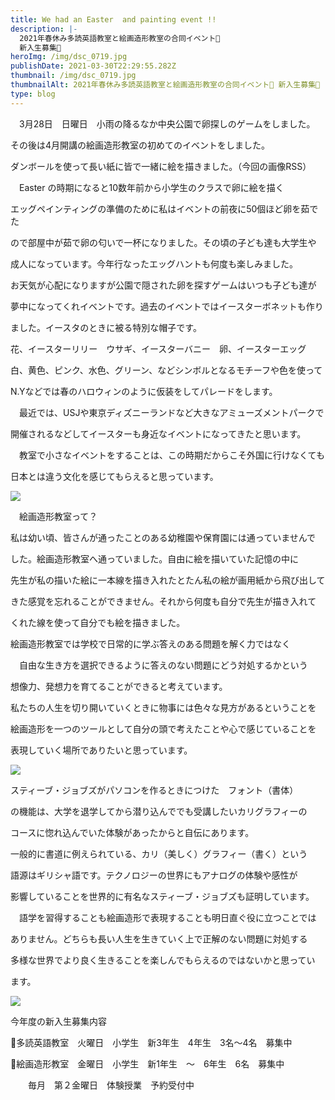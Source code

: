 ```yaml
---
title: We had an Easter  and painting event !!
description: |-
  2021年春休み多読英語教室と絵画造形教室の合同イベント🐣
  新入生募集🐣
heroImg: /img/dsc_0719.jpg
publishDate: 2021-03-30T22:29:55.282Z
thumbnail: /img/dsc_0719.jpg
thumbnailAlt: 2021年春休み多読英語教室と絵画造形教室の合同イベント🐣 新入生募集🐣
type: blog
---
```

　3月28日　日曜日　小雨の降るなか中央公園で卵探しのゲームをしました。

その後は4月開講の絵画造形教室の初めてのイベントをしました。

ダンボールを使って長い紙に皆で一緒に絵を描きました。（今回の画像RSS）

　Easter の時期になると10数年前から小学生のクラスで卵に絵を描く

エッグペインティングの準備のために私はイベントの前夜に50個ほど卵を茹でた

ので部屋中が茹で卵の匂いで一杯になりました。その頃の子ども達も大学生や

成人になっています。今年行なったエッグハントも何度も楽しみました。

お天気が心配になりますが公園で隠された卵を探すゲームはいつも子ども達が

夢中になってくれイベントです。過去のイベントではイースターボネットも作り

ました。イースタのときに被る特別な帽子です。

花、イースターリリー　ウサギ、イースターバニー　卵、イースターエッグ

白、黄色、ピンク、水色、グリーン、などシンボルとなるモチーフや色を使って

N.Yなどでは春のハロウィンのように仮装をしてパレードをします。

　最近では、USJや東京ディズニーランドなど大きなアミューズメントパークで

開催されるなどしてイースターも身近なイベントになってきたと思います。

　教室で小さなイベントをすることは、この時期だからこそ外国に行けなくても

日本とは違う文化を感じてもらえると思っています。

![](/img/dsc_0711.jpg)

　絵画造形教室って？

私は幼い頃、皆さんが通ったことのある幼稚園や保育園には通っていませんで

した。絵画造形教室へ通っていました。自由に絵を描いていた記憶の中に

先生が私の描いた絵に一本線を描き入れたとたん私の絵が画用紙から飛び出して

きた感覚を忘れることができません。それから何度も自分で先生が描き入れて

くれた線を使って自分でも絵を描きました。

絵画造形教室では学校で日常的に学ぶ答えのある問題を解く力ではなく

　自由な生き方を選択できるように答えのない問題にどう対処するかという

想像力、発想力を育てることができると考えています。　

私たちの人生を切り開いていくときに物事には色々な見方があるということを

絵画造形を一つのツールとして自分の頭で考えたことや心で感じていることを

表現していく場所でありたいと思っています。

![](/img/dsc_0714.jpg)

スティーブ・ジョブズがパソコンを作るときにつけた　フォント（書体）

の機能は、大学を退学してから潜り込んででも受講したいカリグラフィーの

コースに惚れ込んでいた体験があったからと自伝にあります。

一般的に書道に例えられている、カリ（美しく）グラフィー（書く）という

語源はギリシャ語です。テクノロジーの世界にもアナログの体験や感性が

影響していることを世界的に有名なスティーブ・ジョブズも証明しています。

　語学を習得することも絵画造形で表現することも明日直ぐ役に立つことでは

ありません。どちらも長い人生を生きていく上で正解のない問題に対処する

多様な世界でより良く生きることを楽しんでもらえるのではないかと思ってい

ます。



![](/img/dsc_0676.jpg)

今年度の新入生募集内容

🍒多読英語教室　火曜日　小学生　新3年生　4年生　3名～4名　募集中

🌈絵画造形教室　金曜日　小学生　新1年生　～　6年生　6名　募集中

　　毎月　第２金曜日　体験授業　予約受付中